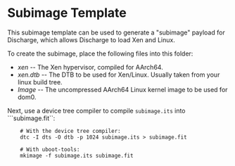 # Subimage Template

This subimage template can be used to generate a "subimage" payload for
Discharge, which allows Discharge to load Xen and Linux.

To create the subimage, place the following files into this folder:

* _xen_ -- The Xen hypervisor, compiled for AArch64.
* _xen.dtb_ -- The DTB to be used for Xen/Linux. Usually taken from your linux
  build tree.
* _Image_ -- The uncompressed AArch64 Linux kernel image to be used for dom0.


Next, use a device tree compiler to compile ```subimage.its``` into ```subimage.fit``:

```
    # With the device tree compiler:
    dtc -I dts -O dtb -p 1024 subimage.its > subimage.fit

    # With uboot-tools:
    mkimage -f subimage.its subimage.fit
```
